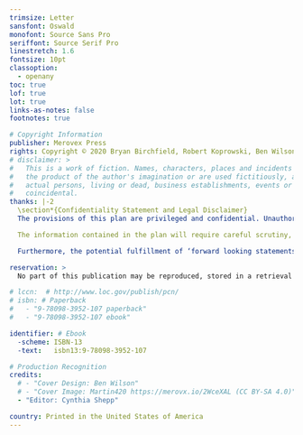 ```yaml
---
trimsize: Letter
sansfont: Oswald
monofont: Source Sans Pro
seriffont: Source Serif Pro
linestretch: 1.6
fontsize: 10pt
classoption:
  - openany
toc: true
lof: true
lot: true
links-as-notes: false
footnotes: true

# Copyright Information
publisher: Merovex Press
rights: Copyright © 2020 Bryan Birchfield, Robert Koprowski, Ben Wilson
# disclaimer: >
#   This is a work of fiction. Names, characters, places and incidents are either
#   the product of the author's imagination or are used fictitiously, and any resemblance to
#   actual persons, living or dead, business establishments, events or locales is entirely
#   coincidental.
thanks: |-2
  \section*{Confidentiality Statement and Legal Disclaimer}
  The provisions of this plan are privileged and confidential. Unauthorized reproduction or distribution of this business plan or any of its contents in any form or under any circumstances without prior written consent is prohibited. The Recipient is responsible for returning all copies of the Business Plan immediately upon request of the Company. The information contained herein is: (i) provided by the principal founders of the business and (ii) publicly available from directories, publications and websites, as mentioned in the body and the footnotes where possible or appropriate. In some cases, non-publicly available information was used, including independent research, studies or paid services from individuals and organizations. While the information set forth herein is deemed by the Company to be accurate, the Company shall not be held liable for the accuracy of or any omissions from this Business Plan or for any other written or oral communication transmitted to the Recipient and any other party in the course of its evaluation of transactions involving the Company.

  The information contained in the plan will require careful scrutiny, verification and due diligence efforts from the Recipients of the plan. Any person or entity seeking to make an investment in the business should not rely on the information set forth in the plan as complete. In addition, the analyses contained herein do not claim to be appraisals of the assets, or the valuation of any entity. The business makes no guarantees regarding any benefits received from investment, nor the legal, tax or accounting effects of any transaction; and this Plan does not constitute an offer to sell, or a solicitation of an offer to buy securities. In furnishing the Business Plan, the Company undertakes no obligation to provide Recipients of the Business Plan with access to any additional information or to update this Business Plan or to correct any inaccuracies that may be contained herein. There exists substantial information with respect to the business and its future prospects, and there are a substantial number of risks associated with an investment in the business, which are not set forth in the plan.

  Furthermore, the potential fulfillment of ‘forward looking statements’ contained in the plan are subject to change due to unexpected events, market shifts, or circumstances that cannot be known at this time. Forward looking statements are based on expectations, estimates and projections at the time the statements were made that involve a number of economic, business, and numerous risks and uncertainties which could cause actual results or events to differ materially from those presently anticipated. Forward looking statements in the plan may be identified through the use of words such as, but not exclusively to: “expects,” “will,” “anticipates,” “estimates,” “believes,” or statements indicating certain actions “may,” “could,” or “might” occur. Such estimates and projections are subject to significant uncertainties beyond the control of the Company. Although such projections are believed to be realistic, no representations are made as to their ultimate attainability.

reservation: >
  No part of this publication may be reproduced, stored in a retrieval system, posted on the Internet, or transmitted, in any form or by any means, electronic, mechanical, photocopying, recording, or otherwise, without prior written permission from the authors. The only exception is by a reviewer, who may quote short excerpts in a review.

# lccn:  # http://www.loc.gov/publish/pcn/
# isbn: # Paperback
#   - "9-78098-3952-107 paperback"
#   - "9-78098-3952-107 ebook"

identifier: # Ebook
  -scheme: ISBN-13
  -text:   isbn13:9-78098-3952-107

# Production Recognition
credits:
  # - "Cover Design: Ben Wilson"
  # - "Cover Image: Martin420 https://merovx.io/2WceXAL (CC BY-SA 4.0)"
  - "Editor: Cynthia Shepp"

country: Printed in the United States of America
---
```


